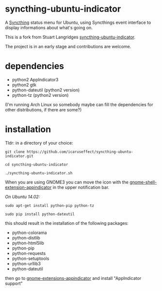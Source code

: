 syncthing-ubuntu-indicator
==========================

A [Syncthing] status menu for Ubuntu,
using Syncthings event interface to display informations about what's going on.

This is a fork from Stuart Langridges [syncthing-ubuntu-indicator].

The project is in an early stage and contributions are welcome.

dependencies
==========================

* python2 AppIndicator3
* python2 gtk 
* python-dateutil (python2 version)
* python-tz (python2 version)



(I'm running Arch Linux so somebody maybe can fill the dependencies for other distributions, if there are some?)

installation
==========================
Tldr:
in a directory of your choice:

    git clone https://github.com/icaruseffect/syncthing-ubuntu-indicator.git
  
    cd syncthing-ubuntu-indicator
  
    ./syncthing-ubuntu-indicator.sh

When you are using GNOME3 you can move the icon with the [gnome-shell-extension-appindicator] in the upper notification bar. 


_On Ubuntu 14.02:_

    sudo apt-get install python-pip python-tz 
  
    sudo pip install python-dateutil

  this should result in the installation of the following packages:
  * python-colorama
  * python-distlib
  * python-html5lib
  * python-pip
  * python-requests
  * python-setuptools
  * python-urllib3
  * python-dateutil

  then go to [gnome-extensions-appindicator] and install "AppIndicator support"





[Syncthing]: https://github.com/syncthing/syncthing

[syncthing-ubuntu-indicator]: https://github.com/stuartlangridge/syncthing-ubuntu-indicator

[gnome-shell-extension-appindicator]: https://github.com/rgcjonas/gnome-shell-extension-appindicator

[gnome-extensions-appindicator]: https://extensions.gnome.org/extension/615/appindicator-support/

